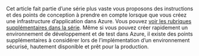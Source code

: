 Cet article fait partie d’une série plus vaste vous proposons des instructions et des points de conception à prendre en compte lorsque que vous créez une infrastructure d’application dans Azure. Vous pouvez [voir les rubriques supplémentaires dans la série](#next-steps). Même si vous pouvez créer rapidement un environnement de développement et de test dans Azure, il existe des points supplémentaires à considérer lors de l’implémentation d’un environnement sécurisé, hautement disponible et prêt pour la production.


